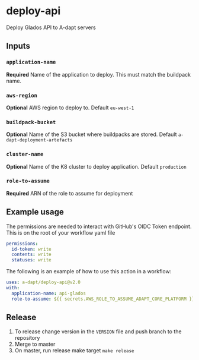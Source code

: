 # deploy-api

Deploy Glados API to A-dapt servers

## Inputs

### `application-name`

**Required** Name of the application to deploy. This must match the buildpack name.

### `aws-region`

**Optional** AWS region to deploy to. Default `eu-west-1`

### `buildpack-bucket`

**Optional** Name of the S3 bucket where buildpacks are stored. Default `a-dapt-deployment-artefacts`

### `cluster-name`

**Optional** Name of the K8 cluster to deploy application. Default `production`

### `role-to-assume`

**Required** ARN of the role to assume for deployment

## Example usage

The permissions are needed to interact with GitHub's OIDC Token endpoint. This is on the root of your workflow yaml file

```yaml
permissions:
  id-token: write
  contents: write
  statuses: write
```

The following is an example of how to use this action in a workflow:

```yaml
uses: a-dapt/deploy-api@v2.0
with:
  application-name: api-glados
  role-to-assume: ${{ secrets.AWS_ROLE_TO_ASSUME_ADAPT_CORE_PLATFORM }}
```

## Release

1. To release change version in the `VERSION` file and push branch to the repository
2. Merge to master
3. On master, run release make target `make release`
